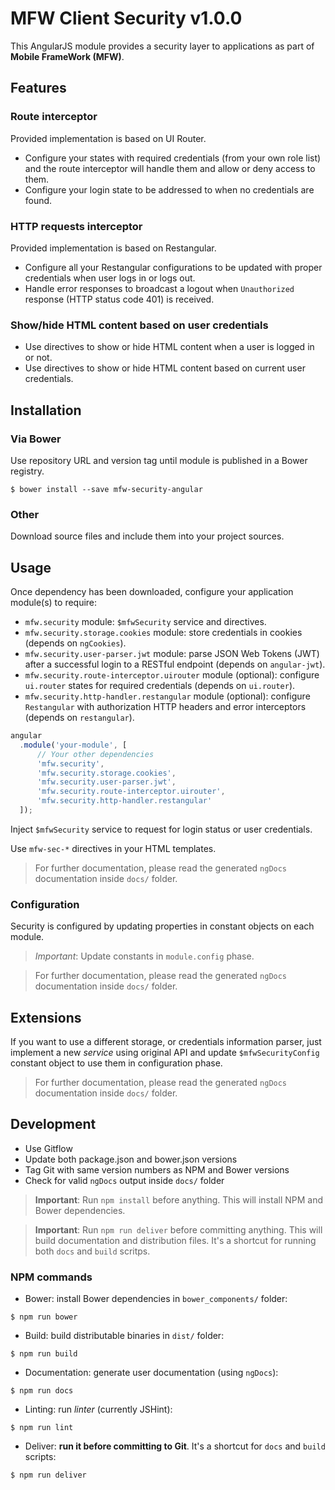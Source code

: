 # MFW Client Security v1.0.0

This AngularJS module provides a security layer to applications as part of **Mobile FrameWork (MFW)**.


## Features

### Route interceptor

Provided implementation is based on UI Router.

* Configure your states with required credentials (from your own role list) and the route interceptor will
handle them and allow or deny access to them.
* Configure your login state to be addressed to when no credentials are found.


### HTTP requests interceptor

Provided implementation is based on Restangular.

* Configure all your Restangular configurations to be updated with proper credentials when user logs in or logs out.
* Handle error responses to broadcast a logout when `Unauthorized` response (HTTP status code 401) is received.


### Show/hide HTML content based on user credentials

* Use directives to show or hide HTML content when a user is logged in or not.
* Use directives to show or hide HTML content based on current user credentials.


## Installation

### Via Bower

Use repository URL and version tag until module is published in a Bower registry.

```shell
$ bower install --save mfw-security-angular
```


### Other

Download source files and include them into your project sources.



## Usage

Once dependency has been downloaded, configure your application module(s) to require:

* `mfw.security` module: `$mfwSecurity` service and directives.
* `mfw.security.storage.cookies` module: store credentials in cookies (depends on `ngCookies`).
* `mfw.security.user-parser.jwt` module: parse JSON Web Tokens (JWT) after a successful login to a RESTful endpoint (depends on `angular-jwt`).
* `mfw.security.route-interceptor.uirouter` module (optional): configure `ui.router` states for required credentials (depends on `ui.router`).
* `mfw.security.http-handler.restangular` module (optional): configure `Restangular` with authorization HTTP headers and error interceptors (depends on `restangular`).

```js
angular
  .module('your-module', [
      // Your other dependencies
      'mfw.security',
      'mfw.security.storage.cookies',
      'mfw.security.user-parser.jwt',
      'mfw.security.route-interceptor.uirouter',
      'mfw.security.http-handler.restangular'
  ]);
```

Inject `$mfwSecurity` service to request for login status or user credentials.

Use `mfw-sec-*` directives in your HTML templates.


> For further documentation, please read the generated `ngDocs` documentation inside `docs/` folder.


### Configuration

Security is configured by updating properties in constant objects on each module.

> *Important*: Update constants in `module.config` phase.


> For further documentation, please read the generated `ngDocs` documentation inside `docs/` folder.


## Extensions

If you want to use a different storage, or credentials information parser, just implement a new *service* using original API
and update `$mfwSecurityConfig` constant object to use them in configuration phase.

> For further documentation, please read the generated `ngDocs` documentation inside `docs/` folder.


## Development

* Use Gitflow
* Update both package.json and bower.json versions
* Tag Git with same version numbers as NPM and Bower versions
* Check for valid `ngDocs` output inside `docs/` folder

> **Important**: Run `npm install` before anything. This will install NPM and Bower dependencies.

> **Important**: Run `npm run deliver` before committing anything. This will build documentation and distribution files.
> It's a shortcut for running both `docs` and `build` scritps.

### NPM commands

* Bower: install Bower dependencies in `bower_components/` folder:
```shell
$ npm run bower
```
* Build: build distributable binaries in `dist/` folder:
```shell
$ npm run build
```
* Documentation: generate user documentation (using `ngDocs`):
```shell
$ npm run docs
```
* Linting: run *linter* (currently JSHint):
```shell
$ npm run lint
```
* Deliver: **run it before committing to Git**. It's a shortcut for `docs` and `build` scripts:
```shell
$ npm run deliver
```
